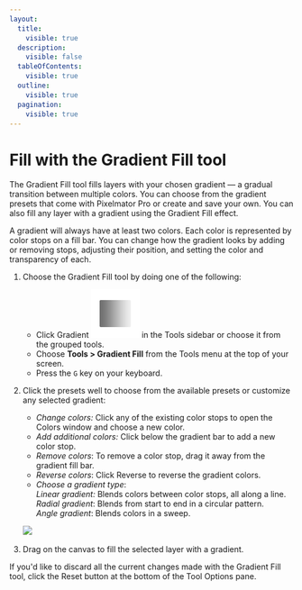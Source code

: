 ```yaml
---
layout:
  title:
    visible: true
  description:
    visible: false
  tableOfContents:
    visible: true
  outline:
    visible: true
  pagination:
    visible: true
---
```


# Fill with the Gradient Fill tool

The Gradient Fill tool fills layers with your chosen gradient — a gradual transition between multiple colors. You can choose from the gradient presets that come with Pixelmator Pro or create and save your own. You can also fill any layer with a gradient using the Gradient Fill effect.

A gradient will always have at least two colors. Each color is represented by color stops on a fill bar. You can change how the gradient looks by adding or removing stops, adjusting their position, and setting the color and transparency of each.

1. Choose the Gradient Fill tool by doing one of the following:&#x20;
   * Click Gradient <img src="../.gitbook/assets/Gradient-Fill.png" alt="" data-size="line"> in the Tools sidebar or choose it from the grouped tools.
   * Choose **Tools > Gradient Fill** from the Tools menu at the top of your screen.
   * Press the `G` key on your keyboard.
2.  Click the presets well to choose from the available presets or customize any selected gradient:

    * _Change colors:_ Click any of the existing color stops to open the Colors window and choose a new color.
    * _Add additional colors:_ Click below the gradient bar to add a new color stop.
    * _Remove colors_: To remove a color stop, drag it away from the gradient fill bar.
    * _Reverse colors_: Click Reverse to reverse the gradient colors.
    * _Choose a gradient type_: \
      _Linear gradient:_ Blends colors between color stops, all along a line.\
      _Radial gradient_: Blends from start to end in a circular pattern.\
      _Angle gradient_: Blends colors in a sweep.

    ![](https://help.pixelmator.com/pixelmator-pro/3.5/assets/English/1605706640000.png)
3. Drag on the canvas to fill the selected layer with a gradient.

If you'd like to discard all the current changes made with the Gradient Fill tool, click the Reset button at the bottom of the Tool Options pane.
